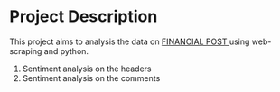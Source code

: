 # Project Description
This project aims to analysis the data on <a href="[https://ca.finance.yahoo.com/](https://financialpost.com/news/economy/canada-inflation-rate-higher-than-expected)"> FINANCIAL POST </a> using web-scraping and python.
1. Sentiment analysis on the headers
2. Sentiment analysis on the comments
